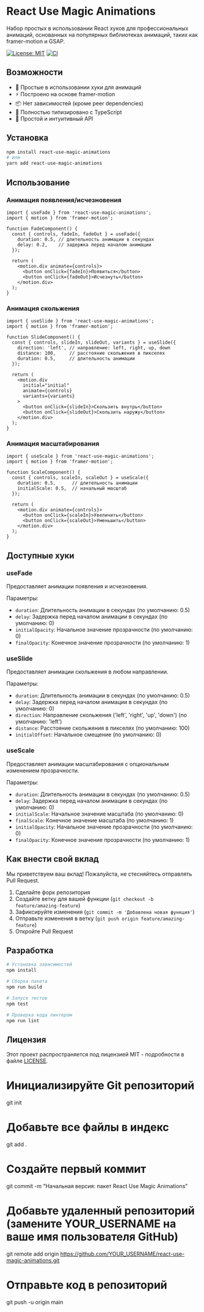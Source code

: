 # React Use Magic Animations

Набор простых в использовании React хуков для профессиональных анимаций, основанных на популярных библиотеках анимаций, таких как framer-motion и GSAP.

[![License: MIT](https://img.shields.io/badge/License-MIT-yellow.svg)](https://opensource.org/licenses/MIT)
[![CI](https://github.com/YOUR_USERNAME/react-use-magic-animations/actions/workflows/ci.yml/badge.svg)](https://github.com/YOUR_USERNAME/react-use-magic-animations/actions/workflows/ci.yml)

## Возможности

- 🎨 Простые в использовании хуки для анимаций
- ⚡ Построено на основе framer-motion
- 📦 Нет зависимостей (кроме peer dependencies)
- 🔧 Полностью типизировано с TypeScript
- 🎯 Простой и интуитивный API

## Установка

```bash
npm install react-use-magic-animations
# или
yarn add react-use-magic-animations
```

## Использование

### Анимация появления/исчезновения

```tsx
import { useFade } from 'react-use-magic-animations';
import { motion } from 'framer-motion';

function FadeComponent() {
  const { controls, fadeIn, fadeOut } = useFade({
    duration: 0.5, // длительность анимации в секундах
    delay: 0.2,    // задержка перед началом анимации
  });

  return (
    <motion.div animate={controls}>
      <button onClick={fadeIn}>Появиться</button>
      <button onClick={fadeOut}>Исчезнуть</button>
    </motion.div>
  );
}
```

### Анимация скольжения

```tsx
import { useSlide } from 'react-use-magic-animations';
import { motion } from 'framer-motion';

function SlideComponent() {
  const { controls, slideIn, slideOut, variants } = useSlide({
    direction: 'left', // направление: left, right, up, down
    distance: 100,     // расстояние скольжения в пикселях
    duration: 0.5,     // длительность анимации
  });

  return (
    <motion.div
      initial="initial"
      animate={controls}
      variants={variants}
    >
      <button onClick={slideIn}>Скользить внутрь</button>
      <button onClick={slideOut}>Скользить наружу</button>
    </motion.div>
  );
}
```

### Анимация масштабирования

```tsx
import { useScale } from 'react-use-magic-animations';
import { motion } from 'framer-motion';

function ScaleComponent() {
  const { controls, scaleIn, scaleOut } = useScale({
    duration: 0.5,      // длительность анимации
    initialScale: 0.5,  // начальный масштаб
  });

  return (
    <motion.div animate={controls}>
      <button onClick={scaleIn}>Увеличить</button>
      <button onClick={scaleOut}>Уменьшить</button>
    </motion.div>
  );
}
```

## Доступные хуки

### useFade

Предоставляет анимации появления и исчезновения.

Параметры:
- `duration`: Длительность анимации в секундах (по умолчанию: 0.5)
- `delay`: Задержка перед началом анимации в секундах (по умолчанию: 0)
- `initialOpacity`: Начальное значение прозрачности (по умолчанию: 0)
- `finalOpacity`: Конечное значение прозрачности (по умолчанию: 1)

### useSlide

Предоставляет анимации скольжения в любом направлении.

Параметры:
- `duration`: Длительность анимации в секундах (по умолчанию: 0.5)
- `delay`: Задержка перед началом анимации в секундах (по умолчанию: 0)
- `direction`: Направление скольжения ('left', 'right', 'up', 'down') (по умолчанию: 'left')
- `distance`: Расстояние скольжения в пикселях (по умолчанию: 100)
- `initialOffset`: Начальное смещение (по умолчанию: 0)

### useScale

Предоставляет анимации масштабирования с опциональным изменением прозрачности.

Параметры:
- `duration`: Длительность анимации в секундах (по умолчанию: 0.5)
- `delay`: Задержка перед началом анимации в секундах (по умолчанию: 0)
- `initialScale`: Начальное значение масштаба (по умолчанию: 0)
- `finalScale`: Конечное значение масштаба (по умолчанию: 1)
- `initialOpacity`: Начальное значение прозрачности (по умолчанию: 0)
- `finalOpacity`: Конечное значение прозрачности (по умолчанию: 1)

## Как внести свой вклад

Мы приветствуем ваш вклад! Пожалуйста, не стесняйтесь отправлять Pull Request.

1. Сделайте форк репозитория
2. Создайте ветку для вашей функции (`git checkout -b feature/amazing-feature`)
3. Зафиксируйте изменения (`git commit -m 'Добавлена новая функция'`)
4. Отправьте изменения в ветку (`git push origin feature/amazing-feature`)
5. Откройте Pull Request

## Разработка

```bash
# Установка зависимостей
npm install

# Сборка пакета
npm run build

# Запуск тестов
npm test

# Проверка кода линтером
npm run lint
```

## Лицензия

Этот проект распространяется под лицензией MIT - подробности в файле [LICENSE](LICENSE).

# Инициализируйте Git репозиторий
git init

# Добавьте все файлы в индекс
git add .

# Создайте первый коммит
git commit -m "Начальная версия: пакет React Use Magic Animations"

# Добавьте удаленный репозиторий (замените YOUR_USERNAME на ваше имя пользователя GitHub)
git remote add origin https://github.com/YOUR_USERNAME/react-use-magic-animations.git

# Отправьте код в репозиторий
git push -u origin main 